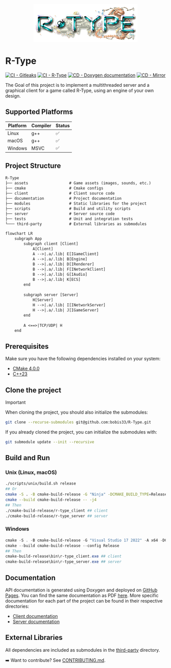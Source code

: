 <p align="center">
  <img src="/assets/icons/icon.png" alt="R-Type Logo" width="326"/>
</p>

# R-Type
[![CI - Gitleaks](https://github.com/bobis33/R-Type/actions/workflows/gitleaks.yml/badge.svg)](https://github.com/bobis33/R-Type/actions/workflows/gitleaks.yml)
[![CI - R-Type](https://github.com/bobis33/R-Type/actions/workflows/ci.yml/badge.svg)](https://github.com/bobis33/R-Type/actions/workflows/ci.yml)
[![CD - Doxygen documentation](https://github.com/bobis33/R-Type/actions/workflows/deploy-doxygen.yml/badge.svg)](https://github.com/bobis33/R-Type/actions/workflows/deploy-doxygen.yml)
[![CD - Mirror](https://github.com/bobis33/R-Type/actions/workflows/mirror.yml/badge.svg)](https://github.com/bobis33/R-Type/actions/workflows/mirror.yml)

The Goal of this project is to implement a multithreaded server and a graphical client for a game called R-Type, using an engine of your own design.

## Supported Platforms
| Platform | Compiler | Status |
|----------|----------|--------|
| Linux    | g++      | ✅      |
| macOS    | g++      | ✅      |
| Windows  | MSVC     | ✅      |

## Project Structure
```
R-Type
├── assets                  # Game assets (images, sounds, etc.)
├── cmake                   # Cmake configs
├── client                  # Client source code
├── documentation           # Project documentation
├── modules                 # Static libraries for the project
├── scripts                 # Build and utility scripts
├── server                  # Server source code
├── tests                   # Unit and integration tests
└─── third-party            # External libraries as submodules
```

```mermaid
flowchart LR
    subgraph App
        subgraph client [Client]
            A[Client]
            A -->|.a/.lib| E[IGameClient]
            A -->|.a/.lib| B[Engine]
            B -->|.a/.lib| D[IRenderer]
            B -->|.a/.lib| F[INetworkClient]
            B -->|.a/.lib| G[IAudio]
            B -->|.a/.lib| K[ECS]
        end
    
        subgraph server [Server]
            H[Server]
            H -->|.a/.lib| I[INetworkServer]
            H -->|.a/.lib| J[IGameServer]
        end
    
        A <==>|TCP/UDP| H
    end
```

## Prerequisites
Make sure you have the following dependencies installed on your system:

- [CMake 4.0.0](https://cmake.org/)
- [C++23](https://en.cppreference.com/w/cpp/23)

## Clone the project
> [!IMPORTANT]
> When cloning the project, you should also initialize the submodules:
> ```bash
> git clone --recurse-submodules git@github.com:bobis33/R-Type.git
> ```
> If you already cloned the project, you can initialize the submodules with:
> ```bash
> git submodule update --init --recursive
> ```

## Build and Run
### Unix (Linux, macOS)
```bash
./scripts/unix/build.sh release
## Or
cmake -S . -B cmake-build-release -G "Ninja" -DCMAKE_BUILD_TYPE=Release -DCMAKE_CXX_COMPILER=g++ -DCMAKE_C_COMPILER=gcc
cmake --build cmake-build-release -- -j4
## Then
./cmake-build-release/r-type_client ## client
./cmake-build-release/r-type_server ## server
```

### Windows
```powershell
cmake -S . -B cmake-build-release -G "Visual Studio 17 2022" -A x64 -DCMAKE_BUILD_TYPE=Release
cmake --build cmake-build-release --config Release
## Then
cmake-build-release\bin\r-type_client.exe ## client
cmake-build-release\bin\r-type_server.exe ## server
```

## Documentation

API documentation is generated using Doxygen and deployed on [GitHub Pages](https://bobis33.github.io/R-Type/).
You can find the same documentation as PDF [here](https://github.com/bobis33/R-Type/blob/main/documentation/R-Type.pdf).
More specific documentation for each part of the project can be found in their respective directories:
  - [Client documentation](https://github.com/bobis33/R-Type/blob/main/client/README.md)
  - [Server documentation](https://github.com/bobis33/R-Type/blob/main/server/README.md)

## External Libraries
All dependencies are included as submodules in the [third-party](https://github.com/bobis33/R-Type/tree/main/third-party) directory.


➡️ Want to contribute? See [CONTRIBUTING.md](https://github.com/bobis33/R-Type/blob/main/CONTRIBUTING.md).
